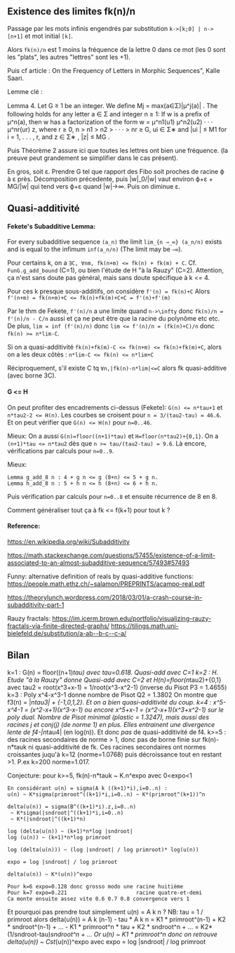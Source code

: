 
## Existence des limites fk(n)/n

Passage par les mots infinis engendrés par substitution `k->[k;0] | n->[n+1]` et mot initial `[k]`.

Alors `fk(n)/n` est 1 moins la fréquence de la lettre 0 dans ce mot (les 0 sont les "plats",
les autres "lettres" sont les +1).

Puis cf article : On the Frequency of Letters in Morphic Sequences", Kalle Saari.

Lemme clé :

Lemma 4. Let G ≥ 1 be an integer. We deﬁne Mj = max(a∈Σ)|μ^j(a)| . The
following holds for any letter a ∈ Σ and integer n ≥ 1: If w is a preﬁx of μ^n(a),
then w has a factorization of the form  w = μ^n1(u1) μ^n2(u2) · · · μ^nr(ur) z,
where r ≥ 0, n > n1 > n2 > · · · > nr ≥ G, ui ∈ Σ∗ and |ui | ≤ M1 for
i = 1, . . . , r, and z ∈ Σ∗ , |z| ≤ MG .

Puis Théorème 2 assure ici que toutes les lettres ont bien une fréquence.
(la preuve peut grandement se simplifier dans le cas présent).

En gros, soit ε. Prendre G tel que rapport des Fibo soit proches de
racine ϕ à ε près. Décomposition précedente, puis
|w|_0/|w| vaut environ ϕ+ε + MG/|w| qui tend vers ϕ+ε quand |w|->∞.
Puis on diminue ε.


## Quasi-additivité

#### Fekete's Subadditive Lemma:

For every subadditive sequence `(a_n)` the limit `lim_{n →_∞} (a_n/n)` exists and is equal to the infimum `inf(a_n/n)` (The limit may be `−∞`).

Pour certains k, on a `∃C, ∀nm, fk(n+m) <= fk(n) + fk(m) + C`.
Cf. `FunG.g_add_bound` (C=1), ou bien l'étude de H "à la Rauzy" (C=2).
Attention, ça n'est sans doute pas général, mais sans doute spécifique
à k <= 4.

Pour ces k presque sous-additifs, on considère `f'(n) = fk(n)+C`
Alors `f'(n+m) = fk(n+m)+C <= fk(n)+fk(m)+C+C = f'(n)+f'(m)`

Par le thm de Fekete, `f'(n)/n` a une limite quand `n->\infty`
donc `fk(n)/n = f'(n)/n - C/n` aussi
et ça ne peut être que la racine du polynôme etc etc.
De plus, `lim = inf (f'(n)/n)` donc `lim <= f'(n)/n = (fk(n)+C)/n`
donc `fk(n) >= n*lim-C`.

Si on a quasi-additivité `fk(n)+fk(m)-C <= fk(n+m) <= fk(n)+fk(m)+C`,
alors on a les deux côtés : `n*lim-C <= fk(n) <= n*lim+C`

Réciproquement, s'il existe C tq `∀n,|fk(n)-n*lim|<=C`
alors fk quasi-additive (avec borne 3C).

#### G <= H

On peut profiter des encadrements ci-dessus (Fekete):
`G(n) <= n*tau+1` et `n*tau2-2 <= H(n)`.
Les courbes se croisent pour `n = 3/(tau2-tau) = 46.6`.
Et on peut vérifier que `G(n) <= H(n)` pour `n=0..46`.

Mieux: On a aussi `G(n)=floor((n+1)*tau)` et `H=floor(n*tau2)+{0,1}`.
On a `(n+1)*tau <= n*tau2` dès que `n >= tau/(tau2-tau) = 9.6`.
Là encore, vérifications par calculs pour `n=0..9`.

Mieux:
```
Lemma g_add_8 n : 4 + g n <= g (8+n) <= 5 + g n.
Lemma h_add_8 n : 5 + h n <= h (8+n) <= 6 + h n.
```
Puis vérification par calculs pour `n=0..8` et ensuite récurrence de 8 en 8.

Comment généraliser tout ça à fk <= f(k+1) pour tout k ?

#### Reference:

https://en.wikipedia.org/wiki/Subadditivity

https://math.stackexchange.com/questions/57455/existence-of-a-limit-associated-to-an-almost-subadditive-sequence/57493#57493

Funny: alternative definition of reals by quasi-additive functions:
https://people.math.ethz.ch/~salamon/PREPRINTS/acampo-real.pdf

https://theorylunch.wordpress.com/2018/03/01/a-crash-course-in-subadditivity-part-1

Rauzy fractals:
https://im.icerm.brown.edu/portfolio/visualizing-rauzy-fractals-via-finite-directed-graphs/
https://tilings.math.uni-bielefeld.de/substitution/a-ab--b-c--c-a/

## Bilan

k=1 : G(n) = floor((n+1)*tau) avec tau=0.618. Quasi-add avec C=1
k=2 : H. Etude "à la Rauzy" donne Quasi-add avec C=2
    et H(n)=floor(n*tau2)+{0,1}
    avec tau2 = root(x^3+x-1) = 1/root(x^3-x^2-1) (inverse du Pisot P3 = 1.4655)
k=3 : Poly x^4-x^3-1 donne nombre de Pisot Q2 = 1.3802
    On montre que f3(n) = |n*tau3| + {-1,0,1,2}. Et on a bien quasi-additivité du coup.
k=4 : x^5-x^4-1 = (x^2-x+1)(x^3-x-1)
     ou encore x^5+x-1 = (x^2-x+1)(x^3+x^2-1) sur le poly dual.
     Nombre de Pisot minimal (plastic = 1.3247), mais aussi des racines j et conj(j)
     (de norme 1) en plus. Elles entrainent une divergence lente de f4-|n*tau4|
     (en log(n)). Et donc *pas* de quasi-additivité de f4.
k>=5 : des racines secondaires de norme > 1, donc pas de borne finie sur fk(n)-n*tauk
     ni quasi-additivité de fk.
     Ces racines secondaires ont normes croissantes juqu'à k=12 (norme=1.0768)
     puis décroissance tout en restant >1. P.ex k=200 norme=1.017.

Conjecture: pour k>=5, fk(n)-n*tauk ~ K.n^expo avec 0<expo<1

    En considérant u(n) = sigma(A k ((k+1)*i),i=0..n) : 
    u(n) ~ K*sigma(primroot^((k+1)*i,i=0..n) ~ K*(primroot^(k+1))^n

    delta(u(n)) = sigma(B^((k+1)*i).z,i=0..n)
     ~ K*sigma(|sndroot|^((k+1)*i,i=0..n)
     ~ K*(|sndroot|^((k+1)*n)
     
    log (delta(u(n)) ~ (k+1)*n*log |sndroot|
    log (u(n)) ~ (k+1)*n*log primroot
    
    log (delta(u(n))) ~ (log |sndroot| / log primroot)* log(u(n))
    
    expo = log |sndroot| / log primroot
     
    delta(u(n)) ~ K*(u(n))^expo
    
    Pour k=6 expo=0.128 donc grosso modo une racine huitième
    Pour k=7 expo=0.221                      racine quatre-et-demi
    Ca monte ensuite assez vite 0.6 0.7 0.8 convergence vers 1

Et pourquoi pas prendre tout simplement u(n) = A k n ?
NB: tau = 1 / primroot
alors delta(u(n)) = A k (n-1) - tau * A k n
                  = K1 * primroot^(n-1) + K2 * sndroot^(n-1) + ...
                   - K1 * primroot^n * tau + K2 * sndroot^n + ...
                  = K2*(1/sndroot-tau)*sndroot^n + ...
 Or u(n) ~ K1 * primroot^n
 donc on retrouve delta(u(n)) ~ Cst*(u(n))^expo
 avec expo = log |sndroot| / log primroot
